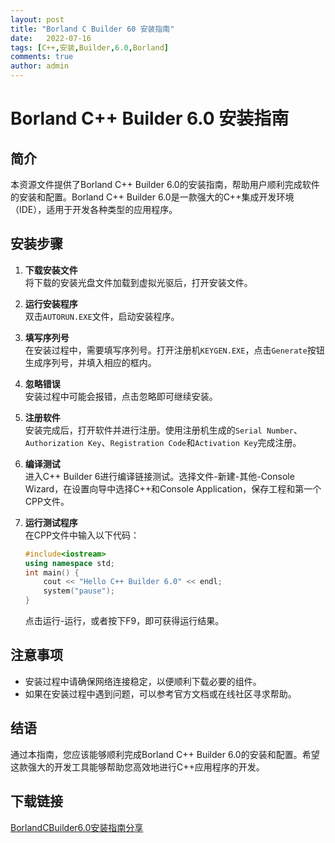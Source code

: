 ```yaml
---
layout: post
title: "Borland C Builder 60 安装指南"
date:   2022-07-16
tags: [C++,安装,Builder,6.0,Borland]
comments: true
author: admin
---
```

# Borland C++ Builder 6.0 安装指南

## 简介

本资源文件提供了Borland C++ Builder 6.0的安装指南，帮助用户顺利完成软件的安装和配置。Borland C++ Builder 6.0是一款强大的C++集成开发环境（IDE），适用于开发各种类型的应用程序。

## 安装步骤

1. **下载安装文件**  
   将下载的安装光盘文件加载到虚拟光驱后，打开安装文件。

2. **运行安装程序**  
   双击`AUTORUN.EXE`文件，启动安装程序。

3. **填写序列号**  
   在安装过程中，需要填写序列号。打开注册机`KEYGEN.EXE`，点击`Generate`按钮生成序列号，并填入相应的框内。

4. **忽略错误**  
   安装过程中可能会报错，点击忽略即可继续安装。

5. **注册软件**  
   安装完成后，打开软件并进行注册。使用注册机生成的`Serial Number`、`Authorization Key`、`Registration Code`和`Activation Key`完成注册。

6. **编译测试**  
   进入C++ Builder 6进行编译链接测试。选择文件-新建-其他-Console Wizard，在设置向导中选择C++和Console Application，保存工程和第一个CPP文件。

7. **运行测试程序**  
   在CPP文件中输入以下代码：
   ```cpp
   #include<iostream>
   using namespace std;
   int main() {
       cout << "Hello C++ Builder 6.0" << endl;
       system("pause");
   }
   ```
   点击运行-运行，或者按下F9，即可获得运行结果。

## 注意事项

- 安装过程中请确保网络连接稳定，以便顺利下载必要的组件。
- 如果在安装过程中遇到问题，可以参考官方文档或在线社区寻求帮助。

## 结语

通过本指南，您应该能够顺利完成Borland C++ Builder 6.0的安装和配置。希望这款强大的开发工具能够帮助您高效地进行C++应用程序的开发。

## 下载链接

[BorlandCBuilder6.0安装指南分享](https://pan.quark.cn/s/7ec76394b150)